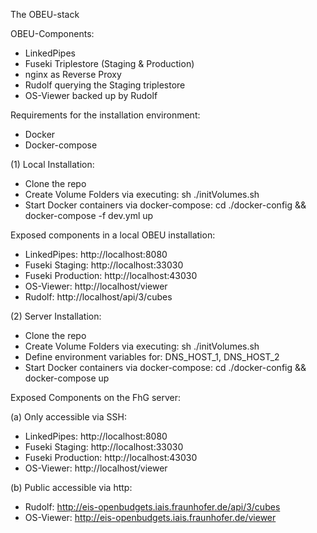 The OBEU-stack

OBEU-Components:
- LinkedPipes
- Fuseki Triplestore (Staging & Production)
- nginx as Reverse Proxy
- Rudolf querying the Staging triplestore
- OS-Viewer backed up by Rudolf

Requirements for the installation environment:
- Docker 
- Docker-compose

(1) Local Installation:
- Clone the repo
- Create Volume Folders via executing: sh ./initVolumes.sh
- Start Docker containers via docker-compose:
    cd ./docker-config && docker-compose -f dev.yml up

Exposed components in a local OBEU installation:
- LinkedPipes: http://localhost:8080
- Fuseki Staging: http://localhost:33030
- Fuseki Production: http://localhost:43030
- OS-Viewer: http://localhost/viewer
- Rudolf: http://localhost/api/3/cubes

(2) Server Installation:
- Clone the repo
- Create Volume Folders via executing: sh ./initVolumes.sh
- Define environment variables for: DNS_HOST_1, DNS_HOST_2
- Start Docker containers via docker-compose:
    cd ./docker-config && docker-compose up

Exposed Components on the FhG server:

(a) Only accessible via SSH:
- LinkedPipes: http://localhost:8080
- Fuseki Staging: http://localhost:33030
- Fuseki Production: http://localhost:43030
- OS-Viewer: http://localhost/viewer

(b) Public accessible via http:
- Rudolf: http://eis-openbudgets.iais.fraunhofer.de/api/3/cubes
- OS-Viewer: http://eis-openbudgets.iais.fraunhofer.de/viewer
